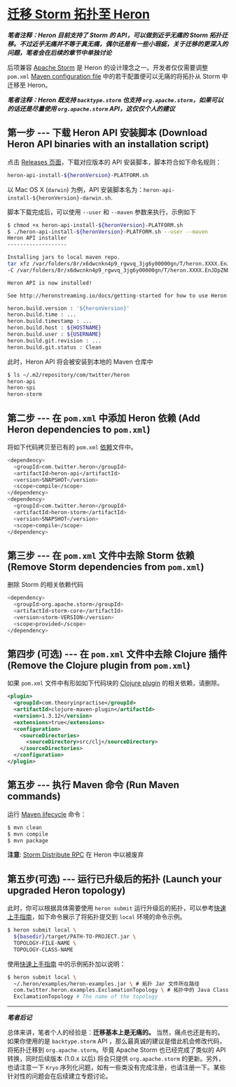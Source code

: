 # [迁移 Storm 拓扑至 Heron](http://twitter.github.io/heron/docs/upgrade-storm-to-heron/)

***笔者注释：Heron 目前支持了 Storm 的 API，可以做到近乎无痛的 Storm 拓扑迁移。不过近乎无痛并不等于真无痛，偶尔还是有一些小瑕疵，关于迁移的更深入的问题，笔者会在后续的章节中单独讨论***

后项兼容 [Apache Storm](http://storm.apache.org/index.html) 是 Heron 的设计理念之一。开发者仅仅需要调整 `pom.xml` [Maven configuration file](https://maven.apache.org/pom.html) 中的若干配置便可以无痛的将拓扑从 Storm 中迁移至 Heron。

***笔者注释：Heron 既支持 `backtype.storm` 也支持 `org.apache.storm`，如果可以的话还是尽量使用 `org.apache.storm` API，这仅仅个人的建议***

## 第一步 --- 下载 Heron API 安装脚本 (Download Heron API binaries with an installation script)

点击 [Releases 页面](https://github.com/twitter/heron/releases)，下载对应版本的 API 安装脚本，脚本符合如下命名规则：

```bash
heron-api-install-${heronVersion}-PLATFORM.sh
```

以 Mac OS X (`darwin`) 为例，API 安装脚本名为：`heron-api-install-${heronVersion}-darwin.sh`.

脚本下载完成后，可以使用 `--user` 和 `--maven` 参数来执行，示例如下

```bash
$ chmod +x heron-api-install-${heronVersion}-PLATFORM.sh
$ ./heron-api-install-${heronVersion}-PLATFORM.sh --user --maven
Heron API installer
-------------------

Installing jars to local maven repo.
tar xfz /var/folders/8r/x6dwcnkn4p9_rgwvq_3jg6y00000gn/T/heron.XXXX.EnJDpZNb/heron-api.tar.gz
-C /var/folders/8r/x6dwcnkn4p9_rgwvq_3jg6y00000gn/T/heron.XXXX.EnJDpZNb

Heron API is now installed!

See http://heronstreaming.io/docs/getting-started for how to use Heron.

heron.build.version : '${heronVersion}'
heron.build.time : ...
heron.build.timestamp : ...
heron.build.host : ${HOSTNAME}
heron.build.user : ${USERNAME}
heron.build.git.revision : ...
heron.build.git.status : Clean
```

此时，Heron API 将会被安装到本地的 Maven 仓库中

```bash
$ ls ~/.m2/repository/com/twitter/heron
heron-api
heron-spi
heron-storm
```

## 第二步 --- 在 `pom.xml` 中添加 Heron 依赖 (Add Heron dependencies to `pom.xml`)

将如下代码拷贝至已有的 `pom.xml` [依赖](https://maven.apache.org/pom.html#Dependencies)文件中。

```bash
<dependency>
  <groupId>com.twitter.heron</groupId>
  <artifactId>heron-api</artifactId>
  <version>SNAPSHOT</version>
  <scope>compile</scope>
</dependency>
<dependency>
  <groupId>com.twitter.heron</groupId>
  <artifactId>heron-storm</artifactId>
  <version>SNAPSHOT</version>
  <scope>compile</scope>
</dependency>
```

## 第三步 --- 在 `pom.xml` 文件中去除 Storm 依赖 (Remove Storm dependencies from `pom.xml`)

删除 Storm 的相关依赖代码

```bash
<dependency>
  <groupId>org.apache.storm</groupId>
  <artifactId>storm-core</artifactId>
  <version>storm-VERSION</version>
  <scope>provided</scope>
</dependency>
```

## 第四步 (可选) --- 在 `pom.xml` 文件中去除 Clojure 插件 (Remove the Clojure plugin from `pom.xml`)

如果 `pom.xml` 文件中有形如如下代码块的 [Clojure plugin](https://maven.apache.org/pom.html#Plugins) 的相关依赖，请删除。

```xml
<plugin>
  <groupId>com.theoryinpractise</groupId>
  <artifactId>clojure-maven-plugin</artifactId>
  <version>1.3.12</version>
  <extensions>true</extensions>
  <configuration>
    <sourceDirectories>
      <sourceDirectory>src/clj</sourceDirectory>
    </sourceDirectories>
  </configuration>
</plugin>
```


## 第五步 --- 执行 Maven 命令 (Run Maven commands)

运行 [Maven lifecycle](https://maven.apache.org/run.html) 命令：

```bash
$ mvn clean
$ mvn compile
$ mvn package
```

**注意**: [Storm Distribute RPC](http://storm.apache.org/releases/0.10.0/Distributed-RPC.html) 在 Heron 中以被废弃

## 第五步(可选) --- 运行已升级后的拓扑 (Launch your upgraded Heron topology)

此时，你可以根据具体需要使用 `heron submit` 运行升级后的拓扑，可以参考[快速上手指南](../Getting-Started/Local(Single-Node).md)，如下命令展示了将拓扑提交到 `local` 环境的命令示例。

```bash
$ heron submit local \
  ${basedir}/target/PATH-TO-PROJECT.jar \
  TOPOLOGY-FILE-NAME \
  TOPOLOGY-CLASS-NAME
```

使用[快速上手指南](../Getting-Started/Local(Single-Node).md) 中的示例拓扑加以说明：

```bash
$ heron submit local \
  ~/.heron/examples/heron-examples.jar \ # 拓扑 Jar 文件所在路径
  com.twitter.heron.examples.ExclamationTopology \ # 拓扑中的 Java Class
  ExclamationTopology # The name of the topology
```

---

***笔者后记***

总体来讲，笔者个人的经验是：**迁移基本上是无痛的。** 当然，痛点也还是有的。如果你使用的是 `backtype.storm` API ，那么最真诚的建议是借此机会修改代码，将拓扑迁移到 `org.apache.storm`。毕竟 Apache Storm 也已经完成了类似的 API 转换，同时后续版本 (1.0.x 以后) 将会只提供 `org.apache.storm` 的更新。另外，也请注意一下 `Kryo` 序列化问题，如有一些类没有完成注册，也请注册一下。某些针对性的问题会在后续建立专题讨论。
